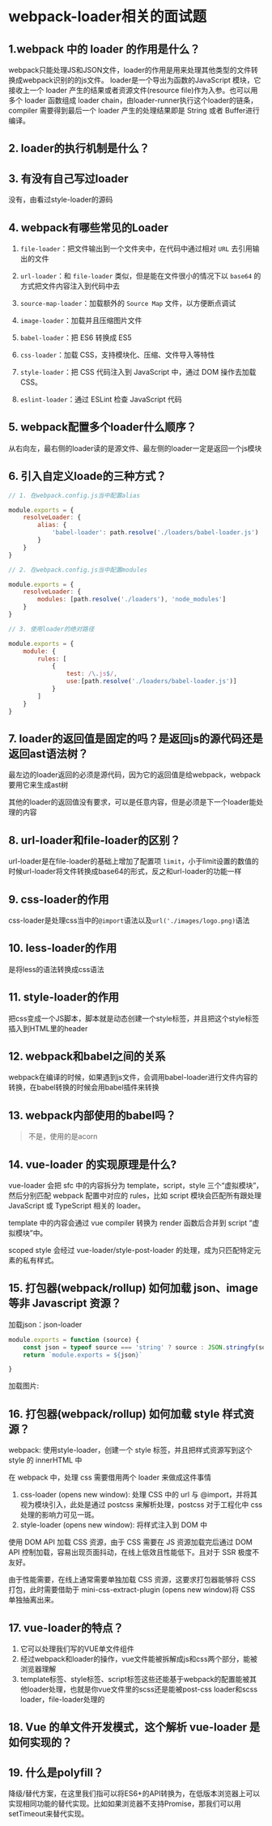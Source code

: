 # webpack-loader相关的面试题

## 1.webpack 中的 loader 的作用是什么？

webpack只能处理JS和JSON文件，loader的作用是用来处理其他类型的文件转换成webpack识别的的js文件。 loader是一个导出为函数的JavaScript 模块，它接收上一个 loader 产生的结果或者资源文件(resource file)作为入参。也可以用多个 loader 函数组成 loader chain，由loader-runner执行这个loader的链条，compiler 需要得到最后一个 loader 产生的处理结果即是 String 或者 Buffer进行编译。

## 2. loader的执行机制是什么？

## 3. 有没有自己写过loader

没有，由看过style-loader的源码

## 4. webpack有哪些常⻅的Loader

1. `file-loader`：把⽂件输出到⼀个⽂件夹中，在代码中通过相对 `URL` 去引⽤输出的⽂件
   
2. `url-loader`：和 `file-loader` 类似，但是能在⽂件很⼩的情况下以 `base64` 的⽅式把⽂件内容注⼊到代码中去
   
3. `source-map-loader`：加载额外的 `Source Map` ⽂件，以⽅便断点调试
   
4. `image-loader`：加载并且压缩图⽚⽂件
   
5. `babel-loader`：把 ES6 转换成 ES5
   
6. `css-loader`：加载 CSS，⽀持模块化、压缩、⽂件导⼊等特性
   
7. `style-loader`：把 CSS 代码注⼊到 JavaScript 中，通过 DOM 操作去加载 CSS。
   
8. `eslint-loader`：通过 ESLint 检查 JavaScript 代码

## 5. webpack配置多个loader什么顺序？

从右向左，最右侧的loader读的是源文件、最左侧的loader一定是返回一个js模块

## 6. 引入自定义loade的三种方式？

```js
// 1. 在webpack.config.js当中配置alias

module.exports = {
    resolveLoader: {
        alias: {
            'babel-loader': path.resolve('./loaders/babel-loader.js')
        }
    }
}

// 2. 在webpack.config.js当中配置modules

module.exports = {
    resolveLoader: {
        modules: [path.resolve('./loaders'), 'node_modules']
    }
}

// 3. 使用loader的绝对路径

module.exports = {
    module: {
        rules: [
            {
                test: /\.js$/,
                use:[path.resolve('./loaders/babel-loader.js')]
            }
        ]
    }
}
```

## 7. loader的返回值是固定的吗？是返回js的源代码还是返回ast语法树？

最左边的loader返回的必须是源代码，因为它的返回值是给webpack，webpack要用它来生成ast树

其他的loader的返回值没有要求，可以是任意内容，但是必须是下一个loader能处理的内容

## 8. url-loader和file-loader的区别？

url-loader是在file-loader的基础上增加了配置项 `limit`，小于limit设置的数值的时候url-loader将文件转换成base64的形式，反之和url-loader的功能一样

## 9. css-loader的作用

css-loader是处理css当中的`@import`语法以及`url('./images/logo.png)`语法

## 10. less-loader的作用

是将less的语法转换成css语法

## 11. style-loader的作用

把css变成一个JS脚本，脚本就是动态创建一个style标签，并且把这个style标签插入到HTML里的header

## 12. webpack和babel之间的关系

webpack在编译的时候，如果遇到js文件，会调用babel-loader进行文件内容的转换，在babel转换的时候会用babel插件来转换

## 13. webpack内部使用的babel吗？

> 不是，使用的是acorn

## 14. vue-loader 的实现原理是什么?

vue-loader 会把 sfc 中的内容拆分为 template，script，style 三个“虚拟模块”，然后分别匹配 webpack 配置中对应的 rules，比如 script 模块会匹配所有跟处理 JavaScript 或 TypeScript 相关的 loader。

template 中的内容会通过 vue compiler 转换为 render 函数后合并到 script “虚拟模块”中。

scoped style 会经过 vue-loader/style-post-loader 的处理，成为只匹配特定元素的私有样式。

## 15. 打包器(webpack/rollup) 如何加载 json、image 等非 Javascript 资源？

加载json：json-loader

```js
module.exports = function (source) {
    const json = typeof source === 'string' ? source : JSON.stringfy(source)
    return `module.exports = ${json}`

}
```

加载图片: 


## 16. 打包器(webpack/rollup) 如何加载 style 样式资源？

webpack: 使用style-loader，创建一个 style 标签，并且把样式资源写到这个 style 的 innerHTML 中

在 webpack 中，处理 css 需要借用两个 loader 来做成这件事情

1. css-loader (opens new window): 处理 CSS 中的 url 与 @import，并将其视为模块引入，此处是通过 postcss 来解析处理，postcss 对于工程化中 css 处理的影响力可见一斑。
2. style-loader (opens new window): 将样式注入到 DOM 中

使用 DOM API 加载 CSS 资源，由于 CSS 需要在 JS 资源加载完后通过 DOM API 控制加载，容易出现页面抖动，在线上低效且性能低下。且对于 SSR 极度不友好。

由于性能需要，在线上通常需要单独加载 CSS 资源，这要求打包器能够将 CSS 打包，此时需要借助于 mini-css-extract-plugin (opens new window)将 CSS 单独抽离出来。


## 17. vue-loader的特点？

1. 它可以处理我们写的VUE单文件组件
2. 经过webpack和loader的操作，vue文件能被拆解成js和css两个部分，能被浏览器理解
3. template标签、style标签、script标签这些还能基于webpack的配置能被其他loader处理，也就是你vue文件里的scss还是能被post-css loader和scss loader，file-loader处理的

## 18. Vue 的单文件开发模式，这个解析 vue-loader 是如何实现的？

## 19. 什么是polyfill？

降级/替代方案，在这里我们指可以将ES6+的API转换为，在低版本浏览器上可以实现相同功能的替代实现。比如如果浏览器不支持Promise，那我们可以用setTimeout来替代实现。
